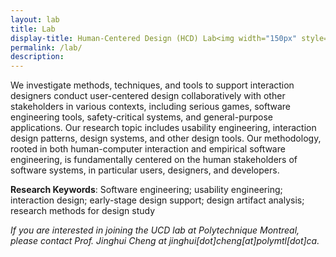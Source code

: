 ```yaml
---
layout: lab
title: Lab
display-title: Human-Centered Design (HCD) Lab<img width="150px" style="float:right;" src="../assets/img/logo_notext.png"/>
permalink: /lab/
description: 
---
```


We investigate methods, techniques, and tools to support interaction designers conduct user-centered design collaboratively with other stakeholders in various contexts, including serious games, software engineering tools, safety-critical systems, and general-purpose applications. Our research topic includes usability engineering, interaction design patterns, design systems, and other design tools. Our methodology, rooted in both human-computer interaction and empirical software engineering, is fundamentally centered on the human stakeholders of software systems, in particular users, designers, and developers.

**Research Keywords**: Software engineering; usability engineering; interaction design; early-stage design support; design artifact analysis; research methods for design study

*If you are interested in joining the UCD lab at Polytechnique Montreal, please contact Prof. Jinghui Cheng at jinghui[dot]cheng[at]polymtl[dot]ca.*
